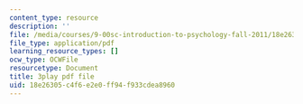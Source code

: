 ```yaml
---
content_type: resource
description: ''
file: /media/courses/9-00sc-introduction-to-psychology-fall-2011/18e26305c4f6e2e0ff94f933cdea8960_Qw4SkvZ03cc.pdf
file_type: application/pdf
learning_resource_types: []
ocw_type: OCWFile
resourcetype: Document
title: 3play pdf file
uid: 18e26305-c4f6-e2e0-ff94-f933cdea8960
---
```

